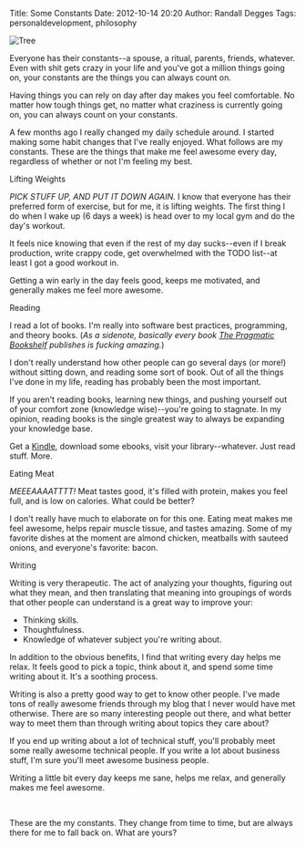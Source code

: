Title: Some Constants
Date: 2012-10-14 20:20
Author: Randall Degges
Tags: personaldevelopment, philosophy


![Tree][]

Everyone has their constants--a spouse, a ritual, parents, friends, whatever.
Even with shit gets crazy in your life and you've got a million things going on,
your constants are the things you can always count on.

Having things you can rely on day after day makes you feel comfortable. No
matter how tough things get, no matter what craziness is currently going on, you
can always count on your constants.

A few months ago I really changed my daily schedule around. I started making
some habit changes that I've really enjoyed. What follows are my constants.
These are the things that make me feel awesome every day, regardless of whether
or not I'm feeling my best.

Lifting Weights

*PICK STUFF UP, AND PUT IT DOWN AGAIN.* I know that everyone has their preferred
form of exercise, but for me, it is lifting weights. The first thing I do when I
wake up (6 days a week) is head over to my local gym and do the day's workout.

It feels nice knowing that even if the rest of my day sucks--even if I break
production, write crappy code, get overwhelmed with the TODO list--at least I
got a good workout in.

Getting a win early in the day feels good, keeps me motivated, and generally
makes me feel more awesome.

Reading

I read a lot of books. I'm really into software best practices, programming, and
theory books. (*As a sidenote, basically every book [The Pragmatic Bookshelf][]
publishes is fucking amazing.*)

I don't really understand how other people can go several days (or more!)
without sitting down, and reading some sort of book. Out of all the things I've
done in my life, reading has probably been the most important.

If you aren't reading books, learning new things, and pushing yourself out of
your comfort zone (knowledge wise)--you're going to stagnate. In my opinion,
reading books is the single greatest way to always be expanding your knowledge
base.

Get a [Kindle][], download some ebooks, visit your library--whatever. Just read
stuff. More.

Eating Meat

*MEEEAAAATTTT!* Meat tastes good, it's filled with protein, makes you feel full,
and is low on calories. What could be better?

I don't really have much to elaborate on for this one. Eating meat makes me feel
awesome, helps repair muscle tissue, and tastes amazing. Some of my favorite
dishes at the moment are almond chicken, meatballs with sauteed onions, and
everyone's favorite: bacon.

Writing

Writing is very therapeutic. The act of analyzing your thoughts, figuring out
what they mean, and then translating that meaning into groupings of words that
other people can understand is a great way to improve your:

-   Thinking skills.
-   Thoughtfulness.
-   Knowledge of whatever subject you're writing about.

In addition to the obvious benefits, I find that writing every day helps me
relax. It feels good to pick a topic, think about it, and spend some time
writing about it. It's a soothing process.

Writing is also a pretty good way to get to know other people. I've made tons of
really awesome friends through my blog that I never would have met otherwise.
There are so many interesting people out there, and what better way to meet them
than through writing about topics they care about?

If you end up writing about a lot of technical stuff, you'll probably meet some
really awesome technical people. If you write a lot about business stuff, I'm
sure you'll meet awesome business people.

Writing a little bit every day keeps me sane, helps me relax, and generally
makes me feel awesome.

 

These are the my constants. They change from time to time, but are always there
for me to fall back on. What are yours?

  [Tree]: http://getfile2.posterous.com/getfile/files.posterous.com/temp-2012-10-14/udIeFBbzfohldcisrtpotafxklplkbBCBmGzsqynCdmksEvBhAgyFrApEFpc/tree.jpg.scaled696.jpg
  [The Pragmatic Bookshelf]: http://pragprog.com/ "The Pragmatic Bookshelf"
  [Kindle]: http://www.amazon.com/gp/product/B008UB7DU6/ref=as_li_ss_tl?ie=UTF8&camp=1789&creative=390957&creativeASIN=B008UB7DU6&linkCode=as2&tag=rdegges-20
    "Kindle"
